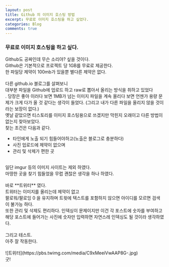 ```yaml
---
layout: post
title: Github 의 이미지 호스팅 방법
excerpt: 무료로 이미지 호스팅을 하고 싶었다.
categories: Blog
comments: true
---
```


### 무료로 이미지 호스팅을 하고 싶다.
Github도 공짜인데 무슨 소리야? 싶을 것이다.<br>
Github은 기본적으로 프로젝트 당 1GB를 무료로 제공한다.<br>
한 파일당 제약이 100mb가 있을뿐 별다른 제약은 없다.<br>
<br>
다른 github.io 블로그를 살펴보니<br>
대부분 파일을 Github에 업로드 하고 raw로 뽑아서 올리는 방식을 취하고 있었다<br>.
당장은 좋아 이러다 보면 1MB가 넘는 이미지 파일을 계속 올리다 보면 언젠가 용량 문제가 크게 다가 올 것 같다는 생각이 들었다. (그리고 내가 다른 파일을 올리지 않을 것이라는 보장이 없다.)<br>
옛날 같았으면 티스토리를 이미지 호스팅용으로 쓰겠지만 막힌지 오래이고 다른 방법이 없는지 찾아보았다.<br>
찾는 조건은 다음과 같다.
* 타인에게 노출 되기 힘들어야하고(노출은 블로그로 충분하다)
* 사진 업로드에 제약이 없으며
* 관리 및 삭제가 편한 곳

<br>
일단 imgur 등의 이미지 사이트는 제외 하였다.<br>
마땅한 곳을 찾기 힘들었을 무렵 괜찮은 생각을 하나 하였다.<br>
<br>
바로 **트위터** 였다.<br>
트위터는 이미지를 올리는데 제약이 없고<br>
팔로워/팔로잉 0 을 유지하며 트윗에 텍스트를 포함하지 않으면 아이디를 모르면 검색이 불가능 하다.<br>
또한 관리 및 삭제도 편리하다. 인덱싱이 문제이지만 이건 각 포스트에 숫자를 부여하고<br>
해당 포스트에 들어가는 사진에 숫자만 입력하면 자연스레 인덱싱도 될 것이라 생각하였다.<br>
<br>
그리고 테스트.<br>
아주 잘 작동한다.<br>
<br>
![트위터](https://pbs.twimg.com/media/C9xMeeiVwAAP8G-.jpg)
<br>
굿!<br>
<br>
